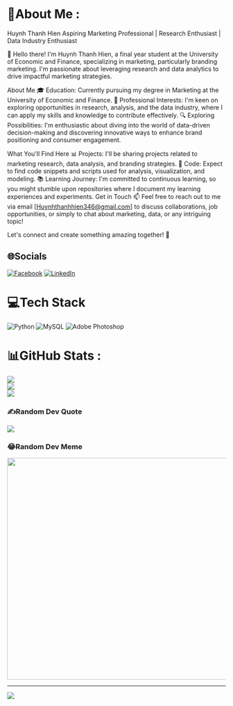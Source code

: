 # 💫About Me :
Huynh Thanh Hien Aspiring Marketing Professional | Research Enthusiast | Data Industry Enthusiast

👋 Hello there! I'm Huynh Thanh Hien, a final year student at the University of Economic and Finance, specializing in marketing, particularly branding marketing. I'm passionate about leveraging research and data analytics to drive impactful marketing strategies.

About Me 
🎓 Education: Currently pursuing my degree in Marketing at the University of Economic and Finance.
 💼 Professional Interests: I'm keen on exploring opportunities in research, analysis, and the data industry, where I can apply my skills and knowledge to contribute effectively. 
🔍 Exploring Possibilities: I'm enthusiastic about diving into the world of data-driven decision-making and discovering innovative ways to enhance brand positioning and consumer engagement.

What You'll Find Here 
📊 Projects: I'll be sharing projects related to marketing research, data analysis, and branding strategies. 
📝 Code: Expect to find code snippets and scripts used for analysis, visualization, and modeling. 
📚 Learning Journey: I'm committed to continuous learning, so you might stumble upon repositories where I document my learning experiences and experiments. Get in Touch 
📫 Feel free to reach out to me via email [Huynhthanhhien346@gmail.com] to discuss collaborations, job opportunities, or simply to chat about marketing, data, or any intriguing topic!

Let's connect and create something amazing together! 🚀



## 🌐Socials
[![Facebook](https://img.shields.io/badge/Facebook-%231877F2.svg?logo=Facebook&logoColor=white)](https://facebook.com/https://www.facebook.com/hien.huynhthanh.547) [![LinkedIn](https://img.shields.io/badge/LinkedIn-%230077B5.svg?logo=linkedin&logoColor=white)]((https://www.linkedin.com/in/huynh-thanh-hien-a01b24227/)) 

# 💻Tech Stack
![Python](https://img.shields.io/badge/python-3670A0?style=for-the-badge&logo=python&logoColor=ffdd54) ![MySQL](https://img.shields.io/badge/mysql-%2300f.svg?style=for-the-badge&logo=mysql&logoColor=white) ![Adobe Photoshop](https://img.shields.io/badge/adobephotoshop-%2331A8FF.svg?style=for-the-badge&logo=adobephotoshop&logoColor=white)
# 📊GitHub Stats :
![](https://github-readme-stats.vercel.app/api?username=ThanhHien23&theme=radical&hide_border=false&include_all_commits=false&count_private=false)<br/>
![](https://github-readme-streak-stats.herokuapp.com/?user=ThanhHien23&theme=radical&hide_border=false)<br/>
![](https://github-readme-stats.vercel.app/api/top-langs/?username=ThanhHien23&theme=radical&hide_border=false&include_all_commits=false&count_private=false&layout=compact)

### ✍️Random Dev Quote
![](https://quotes-github-readme.vercel.app/api?type=horizontal&theme=radical)

### 😂Random Dev Meme
<img src="https://random-memer.herokuapp.com/" width="512px"/>

---
[![](https://visitcount.itsvg.in/api?id=ThanhHien23&icon=0&color=0)](https://visitcount.itsvg.in)
